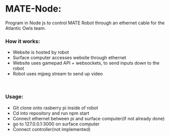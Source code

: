 # MATE-Node:<br>
Program in Node js to control MATE Robot through an ethernet cable for the Atlantic Owls team. <br>
### How it works:<br> 
 * Website is hosted by robot
 * Surface computer accesses website through ethernet
 * Website uses gamepad API + websockets, to send inputs down to the robot
 * Robot uses mjpeg stream to send up video
<br>
<h3>Usage:</h3>
<ul>
  <li>Git clone onto rasberry pi inside of robot</li>
  <li>Cd into repository and run npm start</li>
  <li>Connect ethernet between pi and surface computer(if not already done)</li>
    <li>go to 127.0.0.1:3000 on surface computer</li>
    <li>Connect controller(not implemented)</li>
</ul>
